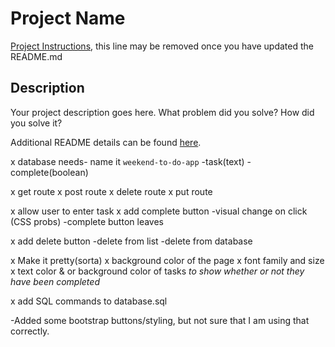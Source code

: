 # Project Name

[Project Instructions](./INSTRUCTIONS.md), this line may be removed once you have updated the README.md

## Description

Your project description goes here. What problem did you solve? How did you solve it?

Additional README details can be found [here](https://github.com/PrimeAcademy/readme-template/blob/master/README.md).

x   database needs- name it `weekend-to-do-app`
    -task(text)
    -complete(boolean)

x   get route
x   post route
x   delete route
x   put route


x   allow user to enter task
x   add complete button
    -visual change on click (CSS probs)
    -complete button leaves

x   add delete button
    -delete from list
    -delete from database

x   Make it pretty(sorta)
x   background color of the page
x   font family and size
x   text color & or background color of tasks *to show whether or not they have been completed*

x   add SQL commands to database.sql

-Added some bootstrap buttons/styling, but not sure that I am using that correctly.